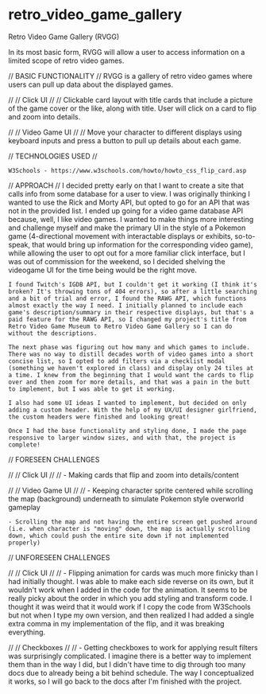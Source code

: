 # retro_video_game_gallery
Retro Video Game Gallery (RVGG)

In its most basic form, RVGG will allow a user to access information on a limited scope of retro video games.

// BASIC FUNCTIONALITY //
    RVGG is a gallery of retro video games where users can pull up data about the displayed games.

// // Click UI // //
    Clickable card layout with title cards that include a picture of the game cover or the like, along with title. User will click on a card to flip and zoom into details.

// // Video Game UI // //
    Move your character to different displays using keyboard inputs and press a button to pull up details about each game.

// TECHNOLOGIES USED //

    W3Schools - https://www.w3schools.com/howto/howto_css_flip_card.asp

// APPROACH //
    I decided pretty early on that I want to create a site that calls info from some database for a user to view. I was originally thinking I wanted to use the Rick and Morty API, but opted to go for an API that was not in the provided list. I ended up going for a video game database API because, well, I like video games. I wanted to make things more interesting and challenge myself and make the primary UI in the style of a Pokemon game (4-directional movement with interactable displays or exhibits, so-to-speak, that would bring up information for the corresponding video game), while allowing the user to opt out for a more familiar click interface, but I was out of commission for the weekend, so I decided shelving the videogame UI for the time being would be the right move.

    I found Twitch's IGDB API, but I couldn't get it working (I think it's broken? It's throwing tons of 404 errors), so after a little searching and a bit of trial and error, I found the RAWG API, which functions almost exactly the way I need. I initially planned to include each game's description/summary in their respective displays, but that's a paid feature for the RAWG API, so I changed my project's title from Retro Video Game Museum to Retro Video Game Gallery so I can do without the descriptions.

    The next phase was figuring out how many and which games to include. There was no way to distill decades worth of video games into a short concise list, so I opted to add filters via a checklist modal (something we haven't explored in class) and display only 24 tiles at a time. I knew from the beginning that I would want the cards to flip over and then zoom for more details, and that was a pain in the butt to implement, but I was able to get it working.

    I also had some UI ideas I wanted to implement, but decided on only adding a custom header. With the help of my UX/UI designer girlfriend, the custom headers were finished and looking great!

    Once I had the base functionality and styling done, I made the page responsive to larger window sizes, and with that, the project is complete!

// FORESEEN CHALLENGES

// // Click UI // //
    - Making cards that flip and zoom into details/content

// // Video Game UI // //
    - Keeping character sprite centered while scrolling the map (background) underneath to simulate Pokemon style overworld gameplay

    - Scrolling the map and not having the entire screen get pushed around (i.e. when character is "moving" down, the map is actually scrolling down, which could push the entire site down if not implemented properly)

// UNFORESEEN CHALLENGES

// // Click UI // //
    - Flipping animation for cards was much more finicky than I had initially thought. I was able to make each side reverse on its own, but it wouldn't work when I added in the code for the animation. It seems to be really picky about the order in which you add styling and transform code. I thought it was weird that it would work if I copy the code from W3Schools but not when I type my own version, and then realized I had added a single extra comma in my implementation of the flip, and it was breaking everything.

// // Checkboxes // //
    - Getting checkboxes to work for applying result filters was surprisingly complicated. I imagine there is a better way to implement them than in the way I did, but I didn't have time to dig through too many docs due to already being a bit behind schedule. The way I conceptualized it works, so I will go back to the docs after I'm finished with the project.
